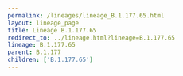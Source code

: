 ```yaml
---
permalink: /lineages/lineage_B.1.177.65.html
layout: lineage_page
title: Lineage B.1.177.65
redirect_to: ../lineage.html?lineage=B.1.177.65
lineage: B.1.177.65
parent: B.1.177
children: ['B.1.177.65']
---
```

